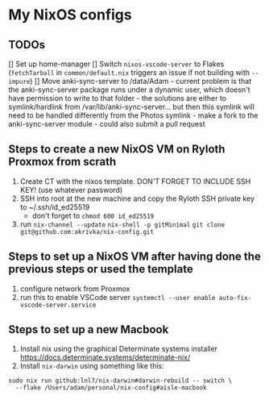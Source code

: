 # My NixOS configs

## TODOs

[] Set up home-manager
[] Switch `nixos-vscode-server` to Flakes (`fetchTarball` in `common/default.nix` triggers an issue if not building with `--impure`)
[] Move anki-sync-server to /data/Adam
    - current problem is that the anki-sync-server package 
    runs under a dynamic user, which doesn't have permission to write to that folder
        - the solutions are either to symlink/hardlink from /var/lib/anki-sync-server... but then this symlink will need to be handled differently from the Photos symlink
        - make a fork to the anki-sync-server module
            - could also submit a pull request

## Steps to create a new NixOS VM on Ryloth Proxmox from scrath

1. Create CT with the nixos template. DON'T FORGET TO INCLUDE SSH KEY! (use whatever password)
2. SSH into root at the new machine and copy the Ryloth SSH private key to ~/.ssh/id_ed25519
    - don't forget to `chmod 600 id_ed25519`
3. run
    `nix-channel --update`
    `nix-shell -p gitMinimal`
    `git clone git@github.com:akrivka/nix-config.git`

## Steps to set up a NixOS VM after having done the previous steps or used the template

1. configure network from Proxmox
2. run this to enable VSCode server
    `systemctl --user enable auto-fix-vscode-server.service`

## Steps to set up a new Macbook

1. Install nix using the graphical Determinate systems installer https://docs.determinate.systems/determinate-nix/
2. Install `nix-darwin` using something like this:

```
sudo nix run github:lnl7/nix-darwin#darwin-rebuild -- switch \
  --flake /Users/adam/personal/nix-config#aisle-macbook
  ```

  